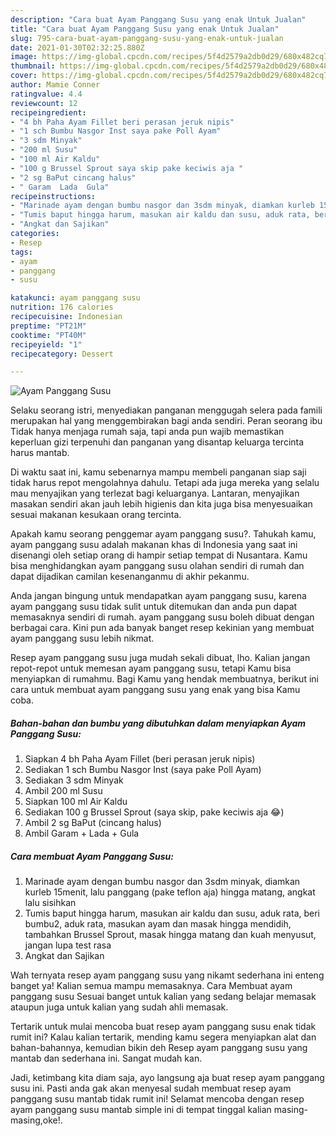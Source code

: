 ```yaml
---
description: "Cara buat Ayam Panggang Susu yang enak Untuk Jualan"
title: "Cara buat Ayam Panggang Susu yang enak Untuk Jualan"
slug: 795-cara-buat-ayam-panggang-susu-yang-enak-untuk-jualan
date: 2021-01-30T02:32:25.880Z
image: https://img-global.cpcdn.com/recipes/5f4d2579a2db0d29/680x482cq70/ayam-panggang-susu-foto-resep-utama.jpg
thumbnail: https://img-global.cpcdn.com/recipes/5f4d2579a2db0d29/680x482cq70/ayam-panggang-susu-foto-resep-utama.jpg
cover: https://img-global.cpcdn.com/recipes/5f4d2579a2db0d29/680x482cq70/ayam-panggang-susu-foto-resep-utama.jpg
author: Mamie Conner
ratingvalue: 4.4
reviewcount: 12
recipeingredient:
- "4 bh Paha Ayam Fillet beri perasan jeruk nipis"
- "1 sch Bumbu Nasgor Inst saya pake Poll Ayam"
- "3 sdm Minyak"
- "200 ml Susu"
- "100 ml Air Kaldu"
- "100 g Brussel Sprout saya skip pake keciwis aja "
- "2 sg BaPut cincang halus"
- " Garam  Lada  Gula"
recipeinstructions:
- "Marinade ayam dengan bumbu nasgor dan 3sdm minyak, diamkan kurleb 15menit, lalu panggang (pake teflon aja) hingga matang, angkat lalu sisihkan"
- "Tumis baput hingga harum, masukan air kaldu dan susu, aduk rata, beri bumbu2, aduk rata, masukan ayam dan masak hingga mendidih, tambahkan Brussel Sprout, masak hingga matang dan kuah menyusut, jangan lupa test rasa"
- "Angkat dan Sajikan"
categories:
- Resep
tags:
- ayam
- panggang
- susu

katakunci: ayam panggang susu 
nutrition: 176 calories
recipecuisine: Indonesian
preptime: "PT21M"
cooktime: "PT40M"
recipeyield: "1"
recipecategory: Dessert

---
```



![Ayam Panggang Susu](https://img-global.cpcdn.com/recipes/5f4d2579a2db0d29/680x482cq70/ayam-panggang-susu-foto-resep-utama.jpg)

Selaku seorang istri, menyediakan panganan menggugah selera pada famili merupakan hal yang menggembirakan bagi anda sendiri. Peran seorang ibu Tidak hanya menjaga rumah saja, tapi anda pun wajib memastikan keperluan gizi terpenuhi dan panganan yang disantap keluarga tercinta harus mantab.

Di waktu  saat ini, kamu sebenarnya mampu membeli panganan siap saji tidak harus repot mengolahnya dahulu. Tetapi ada juga mereka yang selalu mau menyajikan yang terlezat bagi keluarganya. Lantaran, menyajikan masakan sendiri akan jauh lebih higienis dan kita juga bisa menyesuaikan sesuai makanan kesukaan orang tercinta. 



Apakah kamu seorang penggemar ayam panggang susu?. Tahukah kamu, ayam panggang susu adalah makanan khas di Indonesia yang saat ini disenangi oleh setiap orang di hampir setiap tempat di Nusantara. Kamu bisa menghidangkan ayam panggang susu olahan sendiri di rumah dan dapat dijadikan camilan kesenanganmu di akhir pekanmu.

Anda jangan bingung untuk mendapatkan ayam panggang susu, karena ayam panggang susu tidak sulit untuk ditemukan dan anda pun dapat memasaknya sendiri di rumah. ayam panggang susu boleh dibuat dengan berbagai cara. Kini pun ada banyak banget resep kekinian yang membuat ayam panggang susu lebih nikmat.

Resep ayam panggang susu juga mudah sekali dibuat, lho. Kalian jangan repot-repot untuk memesan ayam panggang susu, tetapi Kamu bisa menyiapkan di rumahmu. Bagi Kamu yang hendak membuatnya, berikut ini cara untuk membuat ayam panggang susu yang enak yang bisa Kamu coba.

<!--inarticleads1-->

##### Bahan-bahan dan bumbu yang dibutuhkan dalam menyiapkan Ayam Panggang Susu:

1. Siapkan 4 bh Paha Ayam Fillet (beri perasan jeruk nipis)
1. Sediakan 1 sch Bumbu Nasgor Inst (saya pake Poll Ayam)
1. Sediakan 3 sdm Minyak
1. Ambil 200 ml Susu
1. Siapkan 100 ml Air Kaldu
1. Sediakan 100 g Brussel Sprout (saya skip, pake keciwis aja 😂)
1. Ambil 2 sg BaPut (cincang halus)
1. Ambil  Garam + Lada + Gula




<!--inarticleads2-->

##### Cara membuat Ayam Panggang Susu:

1. Marinade ayam dengan bumbu nasgor dan 3sdm minyak, diamkan kurleb 15menit, lalu panggang (pake teflon aja) hingga matang, angkat lalu sisihkan
1. Tumis baput hingga harum, masukan air kaldu dan susu, aduk rata, beri bumbu2, aduk rata, masukan ayam dan masak hingga mendidih, tambahkan Brussel Sprout, masak hingga matang dan kuah menyusut, jangan lupa test rasa
1. Angkat dan Sajikan




Wah ternyata resep ayam panggang susu yang nikamt sederhana ini enteng banget ya! Kalian semua mampu memasaknya. Cara Membuat ayam panggang susu Sesuai banget untuk kalian yang sedang belajar memasak ataupun juga untuk kalian yang sudah ahli memasak.

Tertarik untuk mulai mencoba buat resep ayam panggang susu enak tidak rumit ini? Kalau kalian tertarik, mending kamu segera menyiapkan alat dan bahan-bahannya, kemudian bikin deh Resep ayam panggang susu yang mantab dan sederhana ini. Sangat mudah kan. 

Jadi, ketimbang kita diam saja, ayo langsung aja buat resep ayam panggang susu ini. Pasti anda gak akan menyesal sudah membuat resep ayam panggang susu mantab tidak rumit ini! Selamat mencoba dengan resep ayam panggang susu mantab simple ini di tempat tinggal kalian masing-masing,oke!.

